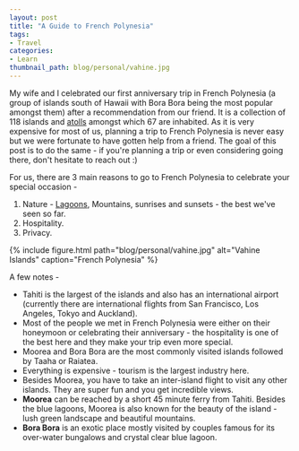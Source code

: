 ```yaml
---
layout: post
title: "A Guide to French Polynesia"
tags:
- Travel
categories:
- Learn
thumbnail_path: blog/personal/vahine.jpg
---
```


My wife and I celebrated our first anniversary trip in French Polynesia (a group of islands south of Hawaii with Bora Bora being the most popular amongst them) after a recommendation from our friend. It is a collection of 118 islands and [atolls](https://en.wikipedia.org/wiki/Atoll) amongst which 67 are inhabited. As it is very expensive for most of us, planning a trip to French Polynesia is never easy but we were fortunate to have gotten help from a friend. The goal of this post is to do the same - if you're planning a trip or even considering going there, don't hesitate to reach out :)

For us, there are 3 main reasons to go to French Polynesia to celebrate your special occasion -

1. Nature - [Lagoons](https://www.google.com/search?q=bora+bora), Mountains, sunrises and sunsets - the best we've seen so far.
2. Hospitality.
3. Privacy.

{% include figure.html path="blog/personal/vahine.jpg" alt="Vahine Islands" caption="French Polynesia" %}

A few notes - 

- Tahiti is the largest of the islands and also has an international airport (currently there are international flights from San Francisco, Los Angeles, Tokyo and Auckland).
- Most of the people we met in French Polynesia were either on their honeymoon or celebrating their anniversary - the hospitality is one of the best here and they make your trip even more special.
- Moorea and Bora Bora are the most commonly visited islands followed by Taaha or Raiatea.
- Everything is expensive - tourism is the largest industry here.
- Besides Moorea, you have to take an inter-island flight to visit any other islands. They are super fun and you get incredible views.
- **Moorea** can be reached by a short 45 minute ferry from Tahiti. Besides the blue lagoons, Moorea is also known for the beauty of the island - lush green landscape and beautiful mountains.
- **Bora Bora** is an exotic place mostly visited by couples famous for its over-water bungalows and crystal clear blue lagoon.

